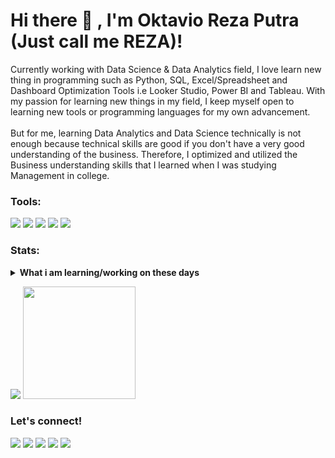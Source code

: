 # Hi there 👋 , I'm Oktavio Reza Putra (Just call me REZA)!
Currently working with Data Science & Data Analytics field, I love learn new thing in programming such as Python, SQL, Excel/Spreadsheet and Dashboard Optimization Tools i.e Looker Studio, Power BI and Tableau. With my passion for learning new things in my field, I keep myself open to learning new tools or programming languages for my own advancement.
<br>
<br>
But for me, learning Data Analytics and Data Science technically is not enough because technical skills are good if you don't have a very good understanding of the business. Therefore, I optimized and utilized the Business understanding skills that I learned when I was studying Management in college.

### Tools:
<p>
    <img src="https://img.shields.io/badge/python-3670A0?style=for-the-badge&logo=python&logoColor=ffdd54" />
    <img src="https://img.shields.io/badge/MySQL-4479A1?style=for-the-badge&logo=mysql&logoColor=white" />
    <img src="https://img.shields.io/badge/Tools-Excel-informational?style=flat" />
    <img src="https://img.shields.io/badge/-Looker-4285F4?style=flat&logo=looker&logoColor=white"/>
    <img src="https://gpvc.arturio.dev/bagusfe" />
</p>

### Stats:
<details>
 <summary><strong>What i am learning/working on these days</strong></summary>
    - 🔭 I’m currently working on RPA </br>
    - 🌱 I’m currently learning Python,SwiftUI and UIKit </br>
    - 👯 I’m looking to collaborate on Automation Project, Mobile Apps. </br>
    - 🤔 I’m looking for help with master of programming. hehe </br>
    - 💬 Ask me about anything.</br>
    - 📫 How to reach me: <a href="mailto:goodfe@yahoo.com">Email me!</a>  </br>
    - 😄 Pronouns: He/Him </br>
    - ⚡ Fun fact: ... </br>
</details>
<p>
    <img src="https://github-readme-stats.vercel.app/api?username=bagusfe&hide=contribs,prs&show_icons=true&hide_border=true&title_color=000" />
    <img src="https://github-readme-stats.vercel.app/api/top-langs/?username=bagusfe&layout=compact" height=180 />
</p>

### Let's connect!
<p>
    <a href="https://bagusfe.id" target="blank"><img src="https://img.shields.io/badge/Website-https://bagusfe.com-green?" /></a>
    <a href="https://linkedin.bagusfe.com" target="blank"><img src="https://img.shields.io/badge/Bagus_Frayoga-30302f?style=flat&logo=linkedin" /></a>
    <a href="https://medium.com/@bagusfe" target="blank"><img src="https://img.shields.io/badge/Bagus_Frayoga-30302f?style=flat&logo=medium" /></a>
    <a href="https://tw.bagusfe.com" target="blank"><img src="https://img.shields.io/badge/@bagusfe_-30302f?style=flat&logo=twitter" /></a>
    <a href="https://www.paypal.me/gewdfe" target="blank"><img src="https://ionicabizau.github.io/badges/paypal.svg" /></a>
</p>
